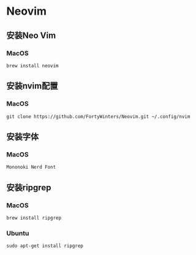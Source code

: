 # Neovim

## 安装Neo Vim
### MacOS
```
brew install neovim
```
## 安装nvim配置
### MacOS
```
git clone https://github.com/FortyWinters/Neovim.git ~/.config/nvim
```
## 安装字体
### MacOS
```
Mononoki Nerd Font
```

## 安装ripgrep
### MacOS
```
brew install ripgrep
```
### Ubuntu
```
sudo apt-get install ripgrep
```
